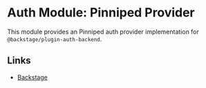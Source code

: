 # Auth Module: Pinniped Provider

This module provides an Pinniped auth provider implementation for `@backstage/plugin-auth-backend`.

## Links

- [Backstage](https://backstage.io)
